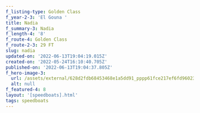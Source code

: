 ```yaml
---
f_listing-type: Golden Class
f_year-2-3: 'El Gouna '
title: Nadia
f_summary-3: Nadia
f_length-4: '8'
f_route-4: Golden Class
f_route-2-3: 29 FT
slug: nadia
updated-on: '2022-06-13T19:04:19.015Z'
created-on: '2022-05-24T16:10:40.705Z'
published-on: '2022-06-13T19:04:37.805Z'
f_hero-image-3:
  url: /assets/external/628d2fdb68453468e1a5dd91_pppp61fce217ef6fd9602353fe37_1.jpg
  alt: null
f_featured-4: 8
layout: '[speedboats].html'
tags: speedboats
---
```



